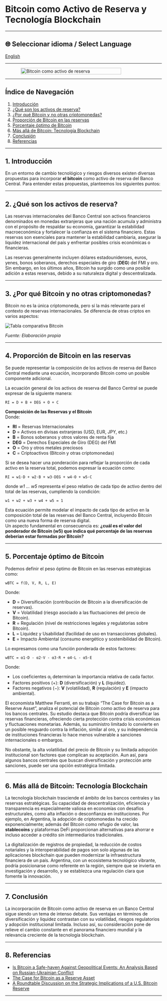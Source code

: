 
# Bitcoin como Activo de Reserva y Tecnología Blockchain

---

## 🌐 Seleccionar idioma / Select Language
  
[English](https://economiayetica.blogspot.com/2025/02/html-bitcoin-como-activo-de-reserva-y.html)

---

<div style="display: flex; justify-content: center;">
  <img
   [![Dragón generado por Janus-Pro]src="https://blogger.googleusercontent.com/img/b/R29vZ2xl/AVvXsEiAmIQgzNYW7MyS_VMS9TRv1etdpfxgtorpAZIo6n1Ba-ZV7zgZmkxUB7SeyQ4T3MDAw7VoPj_CtYTQ2P4f7YcRNgk8PFyV_apCZZi9vNnjIURwsKrrUdTSej1JbEhgBW4czmE8Nu1u_H7I-0ka-JQlTiamGLsaS6IhUseLhqhu5dg-7kAV34aXRoFnt6E/s320/20250205_1105_Futuristic%20Crypto%20Vault_simple_compose_01jkb6wn2qe219bqc61hzx6726.gif"
    alt="Bitcoin como activo de reserva"
    width="80%"
  />
</div>


---

## Índice de Navegación
1. [Introducción](#introduccion-es)  
2. [¿Qué son los activos de reserva?](#activos-es)  
3. [¿Por qué Bitcoin y no otras criptomonedas?](#bitcoin-es)  
4. [Proporción de Bitcoin en las reservas](#proporcion-es)  
5. [Porcentaje óptimo de Bitcoin](#porcentaje-es)  
6. [Más allá de Bitcoin: Tecnología Blockchain](#tecnologia-es)  
7. [Conclusión](#conclusion-es)  
8. [Referencias](#referencias-es)

---

## 1. Introducción <a name="introduccion-es"></a>

En un entorno de cambio tecnológico y riesgos diversos existen diversas propuestas para incorporar **el bitcoin** como activo de reserva del Banco Central. Para entender estas propuestas, planteemos los siguientes puntos:

---

## 2. ¿Qué son los activos de reserva? <a name="activos-es"></a>

Las reservas internacionales del Banco Central son activos financieros denominados en monedas extranjeras que una nación acumula y administra con el propósito de respaldar su economía, garantizar la estabilidad macroeconómica y fortalecer la confianza en el sistema financiero. Estas reservas son esenciales para mantener la estabilidad cambiaria, asegurar la liquidez internacional del país y enfrentar posibles crisis económicas o financieras.

Las reservas generalmente incluyen dólares estadounidenses, euros, yenes, bonos soberanos, derechos especiales de giro (**DEG**) del FMI y oro. Sin embargo, en los últimos años, Bitcoin ha surgido como una posible adición a estas reservas, debido a su naturaleza digital y descentralizada.

---

## 3. ¿Por qué Bitcoin y no otras criptomonedas? <a name="bitcoin-es"></a>

Bitcoin no es la única criptomoneda, pero sí la más relevante para el contexto de reservas internacionales. Se diferencia de otras criptos en varios aspectos:

![Tabla comparativa Bitcoin](https://blogger.googleusercontent.com/img/b/R29vZ2xl/AVvXsEjLDtu_AzXJbIzFgqwz-PahS36fhx9oxoWGjELxLMc9Q2XhOcGorMnIwcBaTIijWq4BUh0fmddvgqNxsztWDIgL9cAr__HeYxS7uGb1Nlb4Fo22B-_sVcbIFrbxiMjnY_JCLU7P6qi5-H3k772v4Dt7j3OuffdFWIl5sTHJ4c6b19Ek1Fy3ygvlLaw1JCA/s320/tabla%20bitcoin.png)

_Fuente: Elaboración propia_

---

## 4. Proporción de Bitcoin en las reservas <a name="proporcion-es"></a>

Se puede representar la composición de los activos de reserva del Banco Central mediante una ecuación, incorporando Bitcoin como un posible componente adicional.

La ecuación general de los activos de reserva del Banco Central se puede expresar de la siguiente manera:

```
RI = D + B + DEG + O + C
```

**Composición de las Reservas y el Bitcoin**  
Donde:
- **RI** = Reservas Internacionales  
- **D** = Activos en divisas extranjeras (USD, EUR, JPY, etc.)  
- **B** = Bonos soberanos y otros valores de renta fija  
- **DEG** = Derechos Especiales de Giro (DEG) del FMI  
- **O** = Oro y otros metales preciosos  
- **C** = Criptoactivos (Bitcoin y otras criptomonedas)

Si se desea hacer una ponderación para reflejar la proporción de cada activo en la reserva total, podemos expresar la ecuación como:

```
RI = w1·D + w2·B + w3·DEG + w4·O + w5·C
```

donde *w1 ... w5* representa el peso relativo de cada tipo de activo dentro del total de las reservas, cumpliendo la condición:

```
w1 + w2 + w3 + w4 + w5 = 1
```

Esta ecuación permite modelar el impacto de cada tipo de activo en la composición total de las reservas del Banco Central, incluyendo Bitcoin como una nueva forma de reserva digital.  
Un aspecto fundamental en consecuencia es: **¿cuál es el valor del ponderador de Bitcoin (w5) que indica qué porcentaje de las reservas deberían estar formadas por Bitcoin?**

---

## 5. Porcentaje óptimo de Bitcoin <a name="porcentaje-es"></a>

Podemos definir el peso óptimo de Bitcoin en las reservas estratégicas como:

```
wBTC = f(D, V, R, L, E)
```

Donde:  
- **D** = Diversificación (contribución de Bitcoin a la diversificación de reservas).  
- **V** = Volatilidad (riesgo asociado a las fluctuaciones del precio de Bitcoin).  
- **R** = Regulación (nivel de restricciones legales y regulatorias sobre Bitcoin).  
- **L** = Liquidez y Usabilidad (facilidad de uso en transacciones globales).  
- **E** = Impacto Ambiental (consumo energético y sostenibilidad de Bitcoin).

Lo expresamos como una función ponderada de estos factores:

```
wBTC = α1·D - α2·V - α3·R + α4·L - α5·E
```

Donde:
- Los coeficientes α<sub>i</sub> determinan la importancia relativa de cada factor.  
- Factores positivos (+): **D** (diversificación) y **L** (liquidez).  
- Factores negativos (−): **V** (volatilidad), **R** (regulación) y **E** (impacto ambiental).

El economista Matthew Ferranti, en su trabajo “The Case for Bitcoin as a Reserve Asset”, analiza el potencial de Bitcoin como activo de reserva para los bancos centrales. Su estudio destaca que Bitcoin podría diversificar las reservas financieras, ofreciendo cierta protección contra crisis económicas y fluctuaciones monetarias. Además, su suministro limitado lo convierte en un posible resguardo contra la inflación, similar al oro, y su independencia de instituciones financieras lo hace menos vulnerable a sanciones internacionales o embargos.

No obstante, la alta volatilidad del precio de Bitcoin y su limitada adopción institucional son factores que complican su aceptación. Aun así, para algunos bancos centrales que buscan diversificación y protección ante sanciones, puede ser una opción estratégica limitada.

---

## 6. Más allá de Bitcoin: Tecnología Blockchain <a name="tecnologia-es"></a>

La tecnología blockchain trasciende el ámbito de los bancos centrales y las reservas estratégicas. Su capacidad de descentralización, eficiencia y transparencia es especialmente valiosa en economías con desafíos estructurales, como alta inflación o desconfianza en instituciones. Por ejemplo, en Argentina, la adopción de criptomonedas ha crecido exponencialmente; además del Bitcoin como refugio de valor, las **stablecoins** y plataformas DeFi proporcionan alternativas para ahorrar e incluso acceder a crédito sin intermediarios tradicionales.

La digitalización de registros de propiedad, la reducción de costos notariales y la interoperabilidad de pagos son solo algunas de las aplicaciones blockchain que pueden modernizar la infraestructura financiera de un país. Argentina, con un ecosistema tecnológico vibrante, podría posicionarse como referente en la región, siempre que se invierta en investigación y desarrollo, y se establezca una regulación clara que fomente la innovación.

---

## 7. Conclusión <a name="conclusion-es"></a>

La incorporación de Bitcoin como activo de reserva en un Banco Central sigue siendo un tema de intenso debate. Sus ventajas en términos de diversificación y liquidez contrastan con su volatilidad, riesgos regulatorios y adopción institucional limitada. Incluso así, su consideración pone de relieve el cambio constante en el panorama financiero mundial y la relevancia creciente de la tecnología blockchain.

---

## 8. Referencias <a name="referencias-es"></a>

- [Is Bitcoin a Safe-haven Against Geopolitical Events: An Analysis Based on Russian-Ukrainian Conflict](https://www.researchgate.net/publication/369870223_Is_Bitcoin_a_Safe-haven_Against_Geopolitical_Events_An_Analysis_Based_on_Russian-Ukrainian_Conflict)  
- [The Case for Bitcoin as a Reserve Asset](https://bitcoinindustrybody.org.au/wp-content/uploads/2024/12/2024-10-23-Bitcoin-Policy-Institute-The-Case-for-Bitcoin-as-a-Reserve-Asset.pdf)  
- [A Roundtable Discussion on the Strategic Implications of a U.S. Bitcoin Reserve](https://papers.ssrn.com/sol3/papers.cfm?abstract_id=5067147)

---



